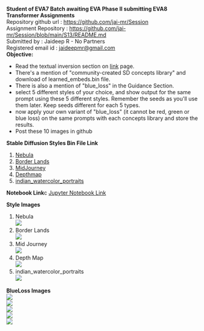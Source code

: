 **Student of EVA7 Batch awaiting EVA Phase II submitting EVA8 Transformer Assignments** </br>
Repository github url : https://github.com/jai-mr/Session </br>
Assignment Repository : https://github.com/jai-mr/Session/blob/main/S13/README.md </br>
Submitted by : Jaideep R - No Partners</br>
Registered email id : jaideepmr@gmail.com</br>
**Objective:**</br>

* Read the textual inversion section on [link](https://github.com/fastai/diffusion-nbs/blob/master/Stable%20Diffusion%20Deep%20Dive.ipynb) page. 
* There's a mention of "community-created SD concepts library" and download of learned_embeds.bin file. 
* There is also a mention of "blue_loss" in the Guidance Section.
* select 5 different styles of your choice, and show output for the same prompt using these 5 different styles. Remember the seeds as you'll use them later. Keep seeds different for each 5 types.
* now apply your own variant of "blue_loss" (it cannot be red, green or blue loss) on the same prompts with each concepts library and store the results. 
* Post these 10 images in github 

**Stable Diffusion Styles Bin File Link**</br>
1. [Nebula](https://github.com/jai-mr/Session/blob/main/S14/nebula_embeds.bin)</br>
2. [Border Lands](https://github.com/jai-mr/Session/blob/main/S14/borderlands_embeds.bin)</br>
3. [MidJourney](https://github.com/jai-mr/Session/blob/main/S14/midjourney_embeds.bin)</br>
4. [Depthmap](https://github.com/jai-mr/Session/blob/main/S14/depthmap_embeds.bin)</br>
5. [indian_watercolor_portraits](https://github.com/jai-mr/Session/blob/main/S14/indian_watercolor_portraits_embeds.bin)</br>

**Notebook Link**c
[Jupyter Notebook Link](https://github.com/jai-mr/Session/blob/main/S14/s14_5_Styles_Textual_Inversion.ipynb)</br>

**Style Images**</br>
1. Nebula</br>
   <img src="images/1_Nebula_Style.png"></br>
2. Border Lands</br>
   <img src="images/2_BorderLands_Style.png"></br>
3. Mid Journey</br>
   <img src="images/3_MidJourney_Style.png"></br>
4. Depth Map</br>
   <img src="images/4_Depthmap_Style.png"></br>   
5. indian_watercolor_portraits</br>
   <img src="images/5_IndiaWatercolourPortraits_Style.png"></br>
   
**BlueLoss Images**</br>
<img src="images/1_Blueloss.png"></br>
<img src="images/2_Blueloss.png"></br>
<img src="images/3_Blueloss.png"></br>
<img src="images/4_Blueloss.png"></br>
<img src="images/5_Blueloss.png"></br>

